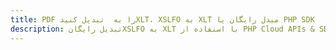 ---title: PDF را به  تبدیل کنیدXLT، XSLFO به XLT مبدل رایگان یا PHP SDKdescription: تبدیل رایگانXSLFO به XLT با استفاده از PHP Cloud APIs & SDK همچنین اسناد PDF را در Cloud ایجاد، ویرایش و رندر کنید.---